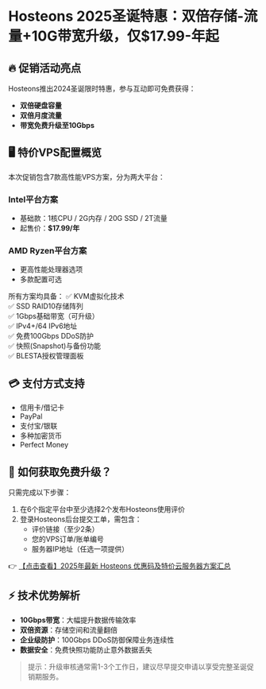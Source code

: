 # Hosteons 2025圣诞特惠：双倍存储-流量+10G带宽升级，仅$17.99-年起

## 🔥 促销活动亮点
Hosteons推出2024圣诞限时特惠，参与互动即可免费获得：
- **双倍硬盘容量**
- **双倍月度流量**
- **带宽免费升级至10Gbps**

## 🖥️ 特价VPS配置概览
本次促销包含7款高性能VPS方案，分为两大平台：

### Intel平台方案
- 基础款：1核CPU / 2G内存 / 20G SSD / 2T流量
- 起售价：**$17.99/年**

### AMD Ryzen平台方案
- 更高性能处理器选项
- 多款配置可选

所有方案均具备：
✅ KVM虚拟化技术  
✅ SSD RAID10存储阵列  
✅ 1Gbps基础带宽（可升级）  
✅ IPv4+/64 IPv6地址  
✅ 免费100Gbps DDoS防护  
✅ 快照(Snapshot)与备份功能  
✅ BLESTA授权管理面板

## 💳 支付方式支持
- 信用卡/借记卡
- PayPal
- 支付宝/银联
- 多种加密货币
- Perfect Money

## 🎁 如何获取免费升级？
只需完成以下步骤：
1. 在6个指定平台中至少选择2个发布Hosteons使用评价
2. 登录Hosteons后台提交工单，需包含：
   - 评价链接（至少2条）
   - 您的VPS订单/账单编号
   - 服务器IP地址（任选一项提供）

👉 [【点击查看】2025年最新 Hosteons 优惠码及特价云服务器方案汇总](https://bit.ly/hosteons)

## ⚡ 技术优势解析
- **10Gbps带宽**：大幅提升数据传输效率
- **双倍资源**：存储空间和流量翻倍
- **企业级防护**：100Gbps DDoS防御保障业务连续性
- **数据安全**：免费快照功能防止意外数据丢失

> 提示：升级审核通常需1-3个工作日，建议尽早提交申请以享受完整圣诞促销期服务。